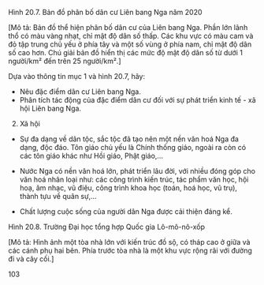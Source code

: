 Hình 20.7. Bản đồ phân bố dân cư Liên bang Nga năm 2020

[Mô tả: Bản đồ thể hiện phân bố dân cư của Liên bang Nga. Phần lớn lãnh thổ có màu vàng nhạt, chỉ mật độ dân số thấp. Các khu vực có màu cam và đỏ tập trung chủ yếu ở phía tây và một số vùng ở phía nam, chỉ mật độ dân số cao hơn. Chú giải bản đồ hiển thị các mức độ mật độ dân số từ dưới 1 người/km² đến trên 25 người/km².]

Dựa vào thông tin mục 1 và hình 20.7, hãy:
- Nêu đặc điểm dân cư Liên bang Nga.
- Phân tích tác động của đặc điểm dân cư đối với sự phát triển kinh tế - xã hội Liên bang Nga.

2. Xã hội

- Sự đa dạng về dân tộc, sắc tộc đã tạo nên một nền văn hoá Nga đa dạng, độc đáo. Tôn giáo chủ yếu là Chính thống giáo, ngoài ra còn có các tôn giáo khác như Hồi giáo, Phật giáo,...

- Nước Nga có nền văn hoá lớn, phát triển lâu đời, với nhiều đóng góp cho văn hoá nhân loại như: các công trình kiến trúc, tác phẩm văn học, hội hoạ, âm nhạc, vũ điệu, công trình khoa học (toán, hoá học, vũ trụ), thành tựu về quân sự,...

- Chất lượng cuộc sống của người dân Nga được cải thiện đáng kể.

Hình 20.8. Trường Đại học tổng hợp Quốc gia Lô-mô-nô-xốp

[Mô tả: Hình ảnh một tòa nhà lớn với kiến trúc đồ sộ, có tháp cao ở giữa và các cánh phụ hai bên. Phía trước tòa nhà là một khu vực rộng rãi với đường đi và cây cối.]

103